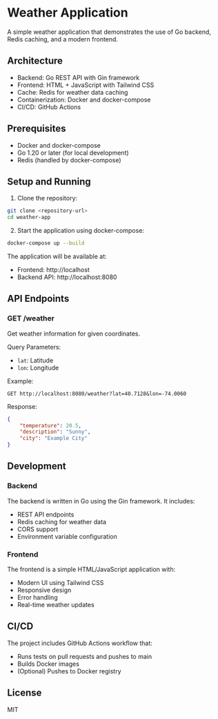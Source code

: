 # Weather Application

A simple weather application that demonstrates the use of Go backend, Redis caching, and a modern frontend.

## Architecture

- Backend: Go REST API with Gin framework
- Frontend: HTML + JavaScript with Tailwind CSS
- Cache: Redis for weather data caching
- Containerization: Docker and docker-compose
- CI/CD: GitHub Actions

## Prerequisites

- Docker and docker-compose
- Go 1.20 or later (for local development)
- Redis (handled by docker-compose)

## Setup and Running

1. Clone the repository:
```bash
git clone <repository-url>
cd weather-app
```

2. Start the application using docker-compose:
```bash
docker-compose up --build
```

The application will be available at:
- Frontend: http://localhost
- Backend API: http://localhost:8080

## API Endpoints

### GET /weather
Get weather information for given coordinates.

Query Parameters:
- `lat`: Latitude
- `lon`: Longitude

Example:
```
GET http://localhost:8080/weather?lat=40.7128&lon=-74.0060
```

Response:
```json
{
    "temperature": 20.5,
    "description": "Sunny",
    "city": "Example City"
}
```

## Development

### Backend
The backend is written in Go using the Gin framework. It includes:
- REST API endpoints
- Redis caching for weather data
- CORS support
- Environment variable configuration

### Frontend
The frontend is a simple HTML/JavaScript application with:
- Modern UI using Tailwind CSS
- Responsive design
- Error handling
- Real-time weather updates

## CI/CD
The project includes GitHub Actions workflow that:
- Runs tests on pull requests and pushes to main
- Builds Docker images
- (Optional) Pushes to Docker registry

## License
MIT 